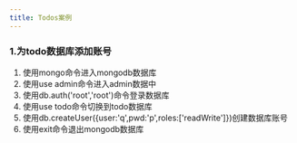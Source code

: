 ```yaml
---
title: Todos案例
---
```

### 1.为todo数据库添加账号

1. 使用mongo命令进入mongodb数据库
2. 使用use admin命令进入admin数据中
3. 使用db.auth('root','root')命令登录数据库
4. 使用use todo命令切换到todo数据库
5. 使用db.createUser({user:'q',pwd:'p',roles:['readWrite']})创建数据库账号
6. 使用exit命令退出mongodb数据库


